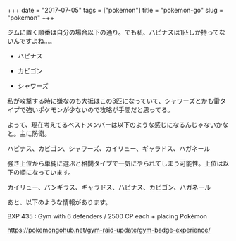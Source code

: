 +++
date = "2017-07-05"
tags = ["pokemon"]
title = "pokemon-go"
slug = "pokemon"
+++

ジムに置く順番は自分の場合以下の通り。でも私、ハピナスは1匹しか持ってないんですよね...。

- ハピナス

- カビゴン

- シャワーズ

私が攻撃する時に嫌なのも大抵はこの3匹になっていて、シャワーズとかも雷タイプで強いポケモンが少ないので攻略が手間だと思ってる。

よって、現在考えてるベストメンバーは以下のような感じになるんじゃないかなと。主に防衛。

ハピナス、カビゴン、シャワーズ、カイリュー、ギャラドス、ハガネール

強さ上位から単純に選ぶと格闘タイプで一気にやられてしまう可能性。上位は以下の順になっています。

カイリュー、バンギラス、ギャラドス、ハピナス、カビゴン、ハガネール

あと、以下のような情報があります。

BXP 435 : Gym with 6 defenders / 2500 CP each + placing Pokémon

https://pokemongohub.net/gym-raid-update/gym-badge-experience/
		
